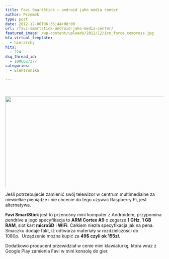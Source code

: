 ```yaml
---
title: Favi SmartStick – android jako media center
author: Przemek
type: post
date: 2012-12-06T06:35:44+00:00
url: /favi-smartstick-android-jako-media-center/
featured_image: /wp-content/uploads/2012/12/ico_force_compress.jpg
bfa_virtual_template:
  - hierarchy
hits:
  - 224
dsq_thread_id:
  - 1006627377
categories:
  - Elektronika

---
```

&nbsp;

<p style="text-align: center;">
  <a href="http://techfreak.pl/wp-content/uploads/2012/12/ico_force_compress.jpg"><img class="aligncenter  wp-image-161" title="_ico_force_compress" alt="" src="http://techfreak.pl/wp-content/uploads/2012/12/ico_force_compress.jpg" width="514" height="290" /></a>
</p>

Jeśli potrzebujecie zamienić swój telewizor w centrum multimedialne za niewielkie pieniądze i nie chcecie do tego używać Raspberry Pi, jest alternatywa.

<!--more-->



**Favi SmartStick** jest to przenośny mini komputer z Androidem, przypomina pendrive a jego specyfikacja to **ARM Cortex A9** o zegarze **1 GHz**, **1 GB RAM**, slot kart **microSD** i **WiFi**. Całkiem niezła specyfikacja jak na pena. Smaczku dodaje fakt, iż odtwarza materiały w rozdzielczości do 1080p.  Urządzenie można kupić za **49$ **czyli ok** 155zł.**

Dodatkowo producent przewidział w cenie mini klawiaturkę, która wraz z Google Play zamienia Favi w mini konsolę do gier.